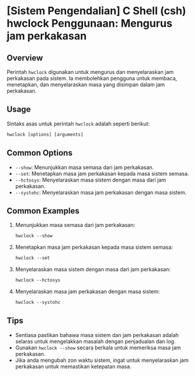# [Sistem Pengendalian] C Shell (csh) hwclock Penggunaan: Mengurus jam perkakasan

## Overview
Perintah `hwclock` digunakan untuk mengurus dan menyelaraskan jam perkakasan pada sistem. Ia membolehkan pengguna untuk membaca, menetapkan, dan menyelaraskan masa yang disimpan dalam jam perkakasan.

## Usage
Sintaks asas untuk perintah `hwclock` adalah seperti berikut:

```csh
hwclock [options] [arguments]
```

## Common Options
- `--show`: Menunjukkan masa semasa dari jam perkakasan.
- `--set`: Menetapkan masa jam perkakasan kepada masa sistem semasa.
- `--hctosys`: Menyelaraskan masa sistem dengan masa dari jam perkakasan.
- `--systohc`: Menyelaraskan masa jam perkakasan dengan masa sistem.

## Common Examples
1. Menunjukkan masa semasa dari jam perkakasan:
   ```csh
   hwclock --show
   ```

2. Menetapkan masa jam perkakasan kepada masa sistem semasa:
   ```csh
   hwclock --set
   ```

3. Menyelaraskan masa sistem dengan masa dari jam perkakasan:
   ```csh
   hwclock --hctosys
   ```

4. Menyelaraskan masa jam perkakasan dengan masa sistem:
   ```csh
   hwclock --systohc
   ```

## Tips
- Sentiasa pastikan bahawa masa sistem dan jam perkakasan adalah selaras untuk mengelakkan masalah dengan penjadualan dan log.
- Gunakan `hwclock --show` secara berkala untuk memeriksa masa jam perkakasan.
- Jika anda mengubah zon waktu sistem, ingat untuk menyelaraskan jam perkakasan untuk memastikan ketepatan masa.